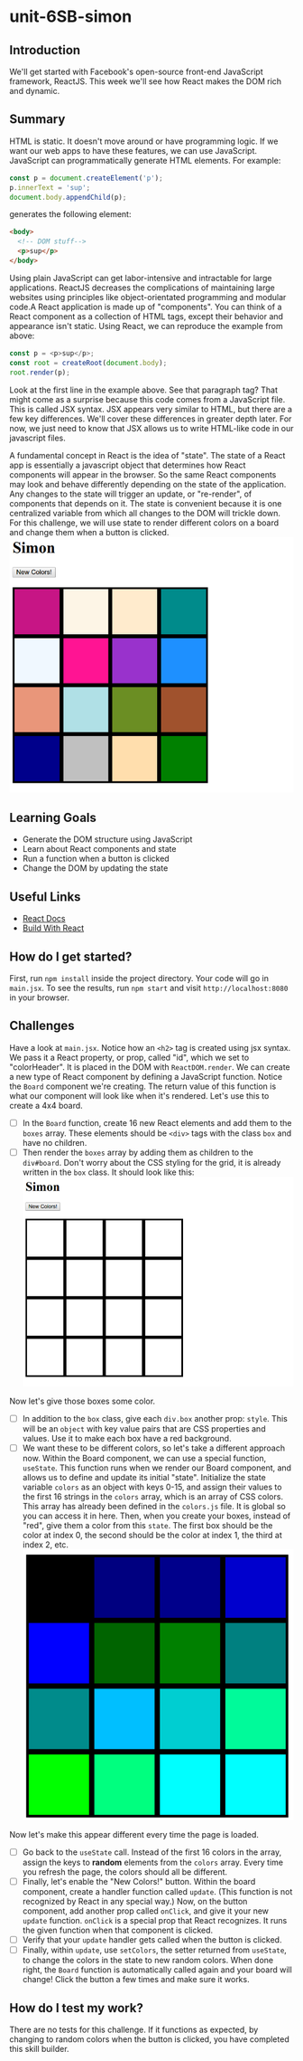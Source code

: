 # unit-6SB-simon

## Introduction
We'll get started with Facebook's open-source front-end JavaScript framework, ReactJS. This week we'll see how React makes the DOM rich and dynamic.

## Summary
HTML is static. It doesn't move around or have programming logic. If we want our web apps to have these features, we can use JavaScript. JavaScript can programmatically generate HTML elements. For example:

```javascript
const p = document.createElement('p');
p.innerText = 'sup';
document.body.appendChild(p);
```

generates the following element:

```html
<body>
  <!-- DOM stuff-->
  <p>sup</p>
</body>
```

Using plain JavaScript can get labor-intensive and intractable for large applications. ReactJS decreases the complications of maintaining large websites using principles like object-orientated programming and modular code.A React application is made up of "components". You can think of a React component as a collection of HTML tags, except their behavior and appearance isn't static. Using React, we can reproduce the example from above:

```javascript
const p = <p>sup</p>;
const root = createRoot(document.body);
root.render(p);
```

Look at the first line in the example above. See that paragraph tag? That might come as a surprise because this code comes from a JavaScript file. This is called JSX syntax. JSX appears very similar to HTML, but there are a few key differences. We'll cover these differences in greater depth later. For now, we just need to know that JSX allows us to write HTML-like code in our javascript files.

A fundamental concept in React is the idea of "state". The state of a React app is essentially a javascript object that determines how React components will appear in the browser. So the same React components may look and behave differently depending on the state of the application. Any changes to the state will trigger an update, or "re-render", of components that depends on it. The state is convenient because it is one centralized variable from which all changes to the DOM will trickle down. For this challenge, we will use state to render different colors on a board and change them when a button is clicked.![color2](./docs/assets/images/color2.png)

## Learning Goals
* Generate the DOM structure using JavaScript
* Learn about React components and state
* Run a function when a button is clicked
* Change the DOM by updating the state

## Useful Links
* [React Docs](https://facebook.github.io/react/docs/react-component.html)
* [Build With React](http://buildwithreact.com/tutorial)

## How do I get started?
First, run `npm install` inside the project directory.
Your code will go in `main.jsx`. To see the results, run `npm start` and visit `http://localhost:8080` in your browser.

## Challenges
Have a look at `main.jsx`. Notice how an `<h2>` tag is created using jsx syntax. We pass it a React property, or prop, called "id", which we set to "colorHeader". It is placed in the DOM with `ReactDOM.render`. We can create a new type of React component by defining a JavaScript function. Notice the `Board` component we're creating. The return value of this function is what our component will look like when it's rendered. Let's use this to create a 4x4 board. 
- [ ] In the `Board` function, create 16 new React elements and add them to the `boxes` array. These elements should be `<div>` tags with the class `box` and have no children. 
- [ ] Then render the `boxes` array by adding them as children to the `div#board`. Don't worry about the CSS styling for the grid, it is already written in the `box` class. It should look like this:![grid](./docs/assets/images/grid.png)

Now let's give those boxes some color. 
- [ ] In addition to the `box` class, give each `div.box` another prop: `style`. This will be an `object` with key value pairs that are CSS properties and values. Use it to make each box have a red background. 
- [ ] We want these to be different colors, so let's take a different approach now. Within the Board component, we can use a special function, `useState`. This function runs when we render our Board component, and allows us to define and update its initial "state". Initialize the state variable `colors` as an object with keys 0-15, and assign their values to the first 16 strings in the `colors` array, which is an array of CSS colors. This array has already been defined in the `colors.js` file. It is global so you can access it in here. Then, when you create your boxes, instead of "red", give them a color from this `state`. The first box should be the color at index 0, the second should be the color at index 1, the third at index 2, etc.![color1](./docs/assets/images/color1.png)

Now let's make this appear different every time the page is loaded. 
- [ ] Go back to the `useState` call. Instead of the first 16 colors in the array, assign the keys to **random** elements from the `colors` array. Every time you refresh the page, the colors should all be different. 
- [ ] Finally, let's enable the "New Colors!" button. Within the board component, create a handler function called `update`. (This function is not recognized by React in any special way.) Now, on the button component, add another prop called `onClick`, and give it your new `update` function. `onClick` is a special prop that React recognizes. It runs the given function when that component is clicked. 
- [ ] Verify that your `update` handler gets called when the button is clicked. 
- [ ] Finally, within `update`, use `setColors`, the setter returned from `useState`, to change the colors in the state to new random colors. When done right, the `Board` function is automatically called again and your board will change! Click the button a few times and make sure it works.

## How do I test my work?
There are no tests for this challenge. If it functions as expected, by changing to random colors when the button is clicked, you have completed this skill builder.
